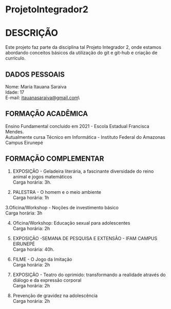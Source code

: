 # ProjetoIntegrador2

# DESCRIÇÃO

Este projeto faz parte da disciplina tal Projeto Integrador 2, onde estamos abordando conceitos básicos da utilização do git e git-hub e criação de currículo.


## DADOS PESSOAIS

Nome: Maria Itauana Saraiva\
Idade: 17\
E-mail: itauanasaraiva@gmail.com\

## FORMAÇÃO ACADÊMICA

Ensino Fundamental concluido em 2021 - Escola Estadual Francisca Mendes.\
Autualmente cursa Técnico em Informática - Instituto Federal do Amazonas Campus Eirunepé

## FORMAÇÃO COMPLEMENTAR

1. EXPOSIÇÃO - Geladeira literária, a fascinante diversidade do reino animal e jogos matemáticos\
Carga horária: 3h.

2. PALESTRA - O homem e o meio ambiente\
Carga horária: 1h

3.Oficina/Workshop - Noções de investimento básico\
Carga horária: 3h

4. Oficina/Workshop: Educação sexual para adolescentes\
Carga horária: 2h

5. EXPOSIÇÃO -SEMANA DE PESQUISA E EXTENSÃO - IFAM CAMPUS EIRUNEPÉ\
Carga horária: 40h.

6. FILME - O Jogo da Imitação\
Carga horária: 2h

7. EXPOSIÇÃO - Teatro do oprimido: transformando a realidade através do diálogo e da expressão corporal\
Carga horária: 2h

8. Prevenção de gravidez na adolescência\
Carga horária: 2h



